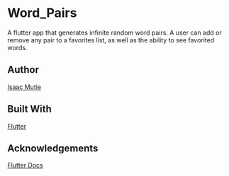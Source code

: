 # Word_Pairs

A flutter app that generates infinite random word pairs.
A user can add or remove any pair to a favorites list, as well as the ability to see favorited words.

## Author
[Isaac Mutie](github.com/Kasre96)

## Built With
[Flutter](https://flutter.dev/)

## Acknowledgements
[Flutter Docs](https://flutter.dev/)
